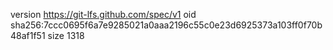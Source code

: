 version https://git-lfs.github.com/spec/v1
oid sha256:7ccc0695f6a7e9285021a0aaa2196c55c0e23d6925373a103ff0f70b48af1f51
size 1318
